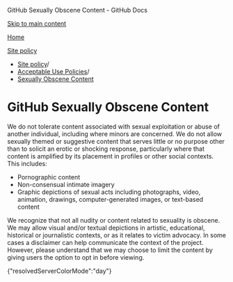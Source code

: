 GitHub Sexually Obscene Content - GitHub Docs

[Skip to main content](#main-content)

[Home](/ko)

[Site policy](/ko/site-policy)

* [Site policy](/ko/site-policy)/
* [Acceptable Use Policies](/ko/site-policy/acceptable-use-policies)/
* [Sexually Obscene Content](/ko/site-policy/acceptable-use-policies/github-sexually-obscene-content)

GitHub Sexually Obscene Content
==========

We do not tolerate content associated with sexual exploitation or abuse of another individual, including where minors are concerned. We do not allow sexually themed or suggestive content that serves little or no purpose other than to solicit an erotic or shocking response, particularly where that content is amplified by its placement in profiles or other social contexts. This includes:

* Pornographic content
* Non-consensual intimate imagery
* Graphic depictions of sexual acts including photographs, video, animation, drawings, computer-generated images, or text-based content

We recognize that not all nudity or content related to sexuality is obscene. We may allow visual and/or textual depictions in artistic, educational, historical or journalistic contexts, or as it relates to victim advocacy. In some cases a disclaimer can help communicate the context of the project. However, please understand that we may choose to limit the content by giving users the option to opt in before viewing.

{"resolvedServerColorMode":"day"}
